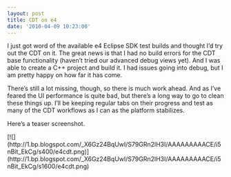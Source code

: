 ```yaml
---
layout: post
title: CDT on e4
date: '2010-04-09 10:23:00'
---
```



I just got word of the available e4 Eclipse SDK test builds and thought I’d try out the CDT on it. The great news is that I had no build errors for the CDT base functionality (haven’t tried our advanced debug views yet). And I was able to create a C++ project and build it. I had issues going into debug, but I am pretty happy on how far it has come.

There’s still a lot missing, though, so there is much work ahead. And as I’ve feared the UI performance is quite bad, but there’s a long way to go to clean these things up. I’ll be keeping regular tabs on their progress and test as many of the CDT workflows as I can as the platform stabilizes.

Here’s a teaser screenshot.

<div>[![](http://1.bp.blogspot.com/_X6Gz24BqUwI/S79GRn2lH3I/AAAAAAAAACE/i5nBit_EkCg/s400/e4cdt.png)](http://1.bp.blogspot.com/_X6Gz24BqUwI/S79GRn2lH3I/AAAAAAAAACE/i5nBit_EkCg/s1600/e4cdt.png)</div>
